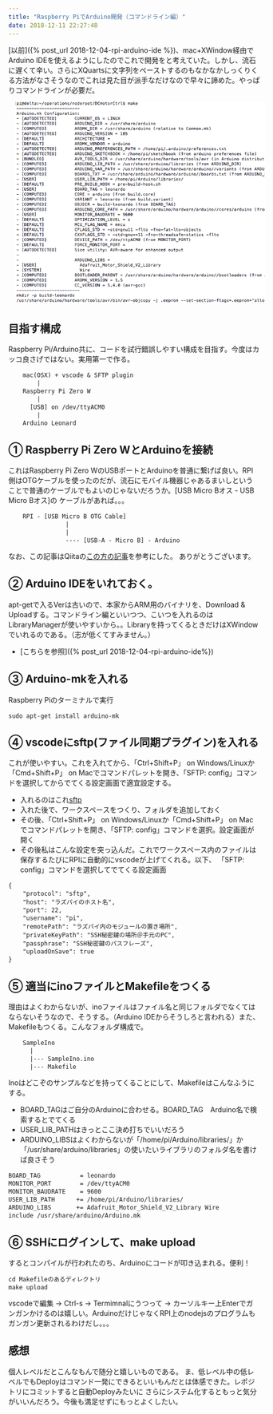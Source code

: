 ```yaml
---
title: "Raspberry PiでArduino開発（コマンドライン編）"
date: 2018-12-11 22:27:48
---
```


[以前]({% post_url 2018-12-04-rpi-arduino-ide %})、mac+XWindow経由でArduino IDEを使えるようにしたのでこれで開発をと考えていた。しかし、流石に遅くて辛い。さらにXQuartsに文字列をペーストするのもなかなかしっくりくる方法がなさそうなのでこれは見た目が派手なだけなので早々に諦めた。やっぱりコマンドラインが必要だ。

<img src="../assets/2018-12-11-make.png" style="width:500px;margin-left:1em;">


## 目指す構成
Raspberry Pi/Arduino共に、コードを試行錯誤しやすい構成を目指す。今度はカッコ良さげではない。実用第一で作る。

        mac(OSX) + vscode & SFTP plugin
            |
        Raspberry Pi Zero W
            |
          [USB] on /dev/ttyACM0 
            |
        Arduino Leonard

## ① Raspberry Pi Zero WとArduinoを接続
これはRaspberry Pi Zero WのUSBポートとArduinoを普通に繋げば良い。RPI側はOTGケーブルを使ったのだが、流石にモバイル機器じゃあるまいしということで普通のケーブルでもよいのじゃないだろうか。[USB Micro Bオス - USB Micro Bオス]の
ケーブルがあれば。。。

        RPI - [USB Micro B OTG Cable]
                    |
                    |
                    ---- [USB-A - Micro B] - Arduino

なお、この記事はQiitaの[この方の記事](https://qiita.com/RyodoTanaka/items/49df36f4cd95f8f9e939)を参考にした。
ありがとうございます。


## ② Arduino IDEをいれておく。
apt-getで入るVerは古いので、本家からARM用のバイナリを、Download & Uploadする。コマンドライン編といいつつ、こいつを入れるのはLibraryManagerが使いやすいから。。Libraryを持ってくるときだけはXWindowでいれるのである。（志が低くてすみません。）

- [こちらを参照]({% post_url 2018-12-04-rpi-arduino-ide%})

## ③ Arduino-mkを入れる
Raspberry Piのターミナルで実行
```
sudo apt-get install arduino-mk
```

## ④ vscodeにsftp(ファイル同期プラグイン)を入れる
これが使いやすい。これを入れてから、「Ctrl+Shift+P」 on Windows/Linuxか「Cmd+Shift+P」 on Macでコマンドパレットを開き、「SFTP: config」コマンドを選択してからでてくる設定画面で適宜設定する。

- 入れるのはこれ[sftp](https://marketplace.visualstudio.com/items?itemName=liximomo.sftp)
- 入れた後で、ワークスペースをつくり、フォルダを追加しておく
- その後、「Ctrl+Shift+P」 on Windows/Linuxか「Cmd+Shift+P」 on Macでコマンドパレットを開き、「SFTP: config」コマンドを選択。設定画面が開く
- その後私はこんな設定を突っ込んだ。これでワークスペース内のファイルは保存するたびにRPIに自動的にvscodeが上げてくれる。以下、 「SFTP: config」コマンドを選択してでてくる設定画面
```
{
    "protocol": "sftp",
    "host": "ラズパイのホスト名",
    "port": 22,
    "username": "pi",
    "remotePath": "ラズパイ内のモジュールの置き場所",
    "privateKeyPath": "SSH秘密鍵の場所＠手元のPC",
    "passphrase": "SSH秘密鍵のパスフレーズ",
    "uploadOnSave": true
}
```

## ⑤ 適当にinoファイルとMakefileをつくる
理由はよくわからないが、inoファイルはファイル名と同じフォルダでなくてはならないそうなので、そうする。（Arduino IDEからそうしろと言われる）また、Makefileもつくる。こんなフォルダ構成で。

        SampleIno
          |
          |--- SampleIno.ino
          |--- Makefile

Inoはどこぞのサンプルなどを持ってくることにして、Makefileはこんなふうにする。
- BOARD_TAGはご自分のArduinoに合わせる。BOARD_TAG　Arduino名で検索するとでてくる
- USER_LIB_PATHはきっとここ決め打ちでいいだろう
- ARDUINO_LIBSはよくわからないが「/home/pi/Arduino/libraries/」か「/usr/share/arduino/libraries」の使いたいライブラリのフォルダ名を書けば良さそう
```shell
BOARD_TAG           = leonardo
MONITOR_PORT        = /dev/ttyACM0
MONITOR_BAUDRATE    = 9600
USER_LIB_PATH      += /home/pi/Arduino/libraries/
ARDUINO_LIBS       += Adafruit_Motor_Shield_V2_Library Wire
include /usr/share/arduino/Arduino.mk
```

## ⑥ SSHにログインして、make upload
するとコンパイルが行われたのち、Arduinoにコードが叩き込まれる。便利！
```
cd Makefileのあるディレクトリ
make upload
```

vscodeで編集 -> Ctrl-s -> Termimnalにうつって -> カーソルキー上Enterでガンガンかけるのは嬉しい。ArduinoだけじゃなくRPI上のnodejsのプログラムもガンガン更新されるわけだし。。。

## 感想
個人レベルだとこんなもんで随分と嬉しいものである。
ま、低レベル中の低レベルでもDeployはコマンド一発にできるといいもんだとは体感できた。レポジトリにコミットすると自動Deployみたいに
さらにシステム化するともっと気分がいいんだろう。今後も満足せずにもっとよくしたい。
